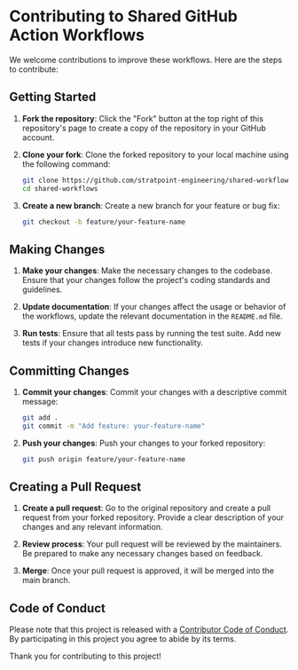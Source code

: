 
# Contributing to Shared GitHub Action Workflows

We welcome contributions to improve these workflows. Here are the steps to contribute:

## Getting Started

1. **Fork the repository**: Click the "Fork" button at the top right of this repository's page to create a copy of the repository in your GitHub account.

2. **Clone your fork**: Clone the forked repository to your local machine using the following command:
    ```bash
    git clone https://github.com/stratpoint-engineering/shared-workflows.git
    cd shared-workflows
    ```

3. **Create a new branch**: Create a new branch for your feature or bug fix:
    ```bash
    git checkout -b feature/your-feature-name
    ```

## Making Changes

1. **Make your changes**: Make the necessary changes to the codebase. Ensure that your changes follow the project's coding standards and guidelines.

2. **Update documentation**: If your changes affect the usage or behavior of the workflows, update the relevant documentation in the `README.md` file.

3. **Run tests**: Ensure that all tests pass by running the test suite. Add new tests if your changes introduce new functionality.

## Committing Changes

1. **Commit your changes**: Commit your changes with a descriptive commit message:
    ```bash
    git add .
    git commit -m "Add feature: your-feature-name"
    ```

2. **Push your changes**: Push your changes to your forked repository:
    ```bash
    git push origin feature/your-feature-name
    ```

## Creating a Pull Request

1. **Create a pull request**: Go to the original repository and create a pull request from your forked repository. Provide a clear description of your changes and any relevant information.

2. **Review process**: Your pull request will be reviewed by the maintainers. Be prepared to make any necessary changes based on feedback.

3. **Merge**: Once your pull request is approved, it will be merged into the main branch.

## Code of Conduct

Please note that this project is released with a [Contributor Code of Conduct](CODE_OF_CONDUCT.md). By participating in this project you agree to abide by its terms.

Thank you for contributing to this project!